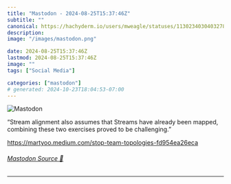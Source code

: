```yaml
---
title: "Mastodon - 2024-08-25T15:37:46Z"
subtitle: ""
canonical: https://hachyderm.io/users/mweagle/statuses/113023403040327863
description:
image: "/images/mastodon.png"

date: 2024-08-25T15:37:46Z
lastmod: 2024-08-25T15:37:46Z
image: ""
tags: ["Social Media"]

categories: ["mastodon"]
# generated: 2024-10-23T18:04:53-07:00
---
```

![Mastodon](/images/mastodon.png)

<p>“Stream alignment also assumes that Streams have already been mapped, combining these two exercises proved to be challenging.”</p><p><a href="https://martyoo.medium.com/stop-team-topologies-fd954ea26eca" target="_blank" rel="nofollow noopener noreferrer" translate="no"><span class="invisible">https://</span><span class="ellipsis">martyoo.medium.com/stop-team-t</span><span class="invisible">opologies-fd954ea26eca</span></a></p>


###### [Mastodon Source 🐘](https://hachyderm.io/@mweagle/113023403040327863)

___
